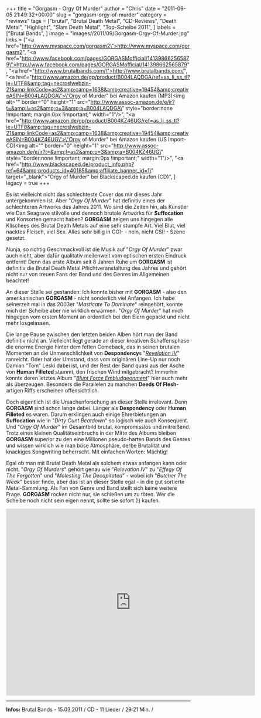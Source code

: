 +++
title = "Gorgasm - Orgy Of Murder"
author = "Chris"
date = "2011-09-05 21:49:32+00:00"
slug = "gorgasm-orgy-of-murder"
category = "reviews"
tags = ["brutal", "Brutal Death Metal", "CD-Reviews", "Death Metal", "Highlight", "Slam Death Metal", "Top-Scheibe 2011", ]
labels = ["Brutal Bands", ]
image = "images//2011/09/Gorgasm-Orgy-Of-Murder.jpg"
links = ["<a href=\"http://www.myspace.com/gorgasm2\">http://www.myspace.com/gorgasm2</a>", "<a href=\"http://www.facebook.com/pages/GORGASMofficial/141398662565879\">http://www.facebook.com/pages/GORGASMofficial/141398662565879</a>", "<a href=\"http://www.brutalbands.com/\">http://www.brutalbands.com/</a>", "<a href=\"http://www.amazon.de/gp/product/B004LAQDGA/ref=as_li_ss_tl?ie=UTF8&amp;tag=necroslwebzin-21&amp;linkCode=as2&amp;camp=1638&amp;creative=19454&amp;creativeASIN=B004LAQDGA\">\"Orgy of Murder\" bei Amazon kaufen (MP3)</a><img alt=\"\" border=\"0\" height=\"1\" src=\"http://www.assoc-amazon.de/e/ir?t=&amp;l=as2&amp;o=3&amp;a=B004LAQDGA\" style=\"border:none !important; margin:0px !important;\" width=\"1\"/>", "<a href=\"http://www.amazon.de/gp/product/B004KZ46UG/ref=as_li_ss_tl?ie=UTF8&amp;tag=necroslwebzin-21&amp;linkCode=as2&amp;camp=1638&amp;creative=19454&amp;creativeASIN=B004KZ46UG\">\"Orgy of Murder\" bei Amazon kaufen (US Import-CD)</a><img alt=\"\" border=\"0\" height=\"1\" src=\"http://www.assoc-amazon.de/e/ir?t=&amp;l=as2&amp;o=3&amp;a=B004KZ46UG\" style=\"border:none !important; margin:0px !important;\" width=\"1\"/>", "<a href=\"http://www.blackscaped.de/product_info.php?ref=64&amp;products_id=40185&amp;affiliate_banner_id=1\" target=\"_blank\">\"Orgy of Murder\" bei Blackscaped.de kaufen (CD)", ]
legacy = true
+++



Es ist vielleicht nicht das schlechteste Cover das mir dieses Jahr untergekommen ist. Aber "_Orgy Of Murder_" hat definitiv eines der schlechteren Artworks des Jahres 2011. Wo sind die Zeiten hin, als Künstler wie Dan Seagrave stilvolle und dennoch brutale Artworks für **Suffocation** und Konsorten gemacht haben? **GORGASM** zeigen uns hingegen alle Klischees des Brutal Death Metals auf eine sehr stumpfe Art. Viel Blut, viel nacktes Fleisch, viel Sex. Alles sehr billig in CGI- - nein, nicht CSI! - Szene gesetzt.

Nunja, so richtig Geschmackvoll ist die Musik auf "_Orgy Of Murder_" zwar auch nicht, aber dafür qualitativ meilenweit vom optischen ersten Eindruck entfernt! Denn das erste Album seit 8 Jahren Ruhe um **GORGASM** ist definitiv die Brutal Death Metal Pflichtveranstaltung des Jahres und gehört nicht nur von treuen Fans der Band und des Genres im Allgemeinen beachtet!

An dieser Stelle sei gestanden: Ich konnte bisher mit **GORGASM** - also den amerikanischen **GORGASM** - nicht sonderlich viel Anfangen. Ich habe seinerzeit mal in das 2003er "_Masticate To Dominate_" reingehört, konnte mich der Scheibe aber nie wirklich erwärmen. "_Orgy Of Murder_" hat mich hingegen vom ersten Moment an ordentlich bei den Eiern gepackt und nicht mehr losgelassen.

Die lange Pause zwischen den letzten beiden Alben hört man der Band definitiv nicht an. Vielleicht liegt gerade an dieser kreativen Schaffensphase die enorme Energie hinter dem fetten Comeback, das in seinen brutalen Momenten an die Unmenschlichkeit von **Despondency**s "_<a href="http://necroslaughter.de/2010/01/despondency-revelation-iv-rise-of-the-nemesis/" title="Despondency – Revelation IV (Rise Of The Nemesis)">Revelation IV</a>_" ranreicht. Oder hat der Umstand, dass vom originären Line-Up nur noch Damian "Tom" Leski dabei ist, und der Rest der Band quasi aus der Asche von **Human Filleted** stammt, den frischen Wind mitgebracht? Immerhin konnte deren letztes Album "_<a href="http://necroslaughter.de/2010/11/human-filleted-blunt-force-embludgeonment/" title="Human Filleted – Blunt Force Embludgeonment">Blunt Force Embludgeonment</a>_" hier auch mehr als überzeugen. Besonders die Parallelen zu manchen **Deeds Of Flesh**-artigen Riffs erscheinen offensichtlich.

Doch eigentlich ist die Ursachenforschung an dieser Stelle irrelevant. Denn **GORGASM** sind schon lange dabei. Länger als **Despondency** oder **Human Filleted** es waren. Darum erklingen auch einige Ehrerbietungen an **Suffocation** wie in "_Dirty Cunt Beatdown_" so logisch wie auch Konsequent. Und "_Orgy Of Murder_" im Gesamtbild brutal, kompromisslos und mitreißend. Trotz eines kleinen Qualitätseinbruchs in der Mitte des Albums bleiben **GORGASM** superior zu den eine Millionen pseudo-harten Bands des Genres und wissen wirklich wie man böse Atmosphäre, derbe Brutalität und knackiges Songwriting beherrscht. Mit einfachen Worten: Mächtig!

Egal ob man mit Brutal Death Metal als solchem etwas anfangen kann oder nicht. "_Orgy Of Murders_" gehört genau wie "_Relevation IV_" zu "_Effegy Of The Forgotten_" und "_Molesting The Decapitated_" - wobei ich "_Butcher The Weak_" besser finde, aber das ist an dieser Stelle egal - in die gut sortierte Metal-Sammlung. Als Fan von Genre und Band stellt sich keine weitere Frage. **GORGASM** rocken nicht nur, sie schießen um zu töten. Wer die Scheibe noch nicht sein eigen nennt, sollte sie sofort (!) kaufen.

<iframe allowfullscreen="" frameborder="0" height="510" src="http://www.youtube.com/embed/CKjALKnpa5A" width="680"></iframe>





---
**Infos:**
Brutal Bands - 15.03.2011 / 
CD - 11 Lieder / 29:21 Min. / 
